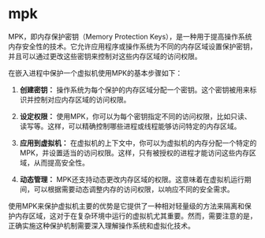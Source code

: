 # mpk

MPK，即内存保护密钥（Memory Protection Keys），是一种用于提高操作系统内存安全性的技术。它允许应用程序或操作系统为不同的内存区域设置保护密钥，并且可以通过更改这些密钥来控制对这些内存区域的访问权限。

在嵌入进程中保护一个虚拟机使用MPK的基本步骤如下：

1. **创建密钥：** 操作系统为每个保护的内存区域分配一个密钥。这个密钥被用来标识并控制对应内存区域的访问权限。

2. **设定权限：** 使用MPK，你可以为每个密钥指定不同的访问权限，比如只读、读写等。这样，可以精确控制哪些进程或线程能够访问特定的内存区域。

3. **应用到虚拟机：** 在虚拟机的上下文中，你可以为虚拟机的内存分配一个特定的MPK，并设置适当的访问权限。这样，只有被授权的进程才能访问这些内存区域，从而提高安全性。

4. **动态管理：** MPK还支持动态更改内存区域的权限。这意味着在虚拟机运行期间，可以根据需要动态调整内存的访问权限，以响应不同的安全需求。

使用MPK来保护虚拟机主要的优势是它提供了一种相对轻量级的方法来隔离和保护内存区域，这对于在复杂环境中运行的虚拟机尤其重要。然而，需要注意的是，正确实施这种保护机制需要深入理解操作系统和虚拟化技术。

